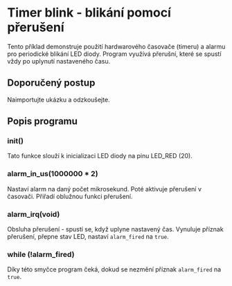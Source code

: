 # Timer blink - blikání pomocí přerušení
Tento příklad demonstruje použití hardwarového časovače (timeru) a alarmu pro periodické blikání LED diody. Program využívá přerušní, které se spustí vždy po uplynutí nastaveného času.

## Doporučený postup
Naimportujte ukázku a odzkoušejte.

## Popis programu
### init()
Tato funkce slouží k inicializaci LED diody na pinu LED_RED (20).

### alarm_in_us(1000000 * 2)
Nastaví alarm na daný počet mikrosekund. Poté aktivuje přerušení v časovači. Přiřadí oblužnou funkci přerušení.

### alarm_irq(void)
Obsluha přerušení - spustí se, když uplyne nastavený čas. Vynuluje příznak přerušení, přepne stav LED, nastaví `alarm_fired` na `true`.

### while (!alarm_fired)
Díky této smyčce program čeká, dokud se nezmění příznak `alarm_fired` na `true`.
